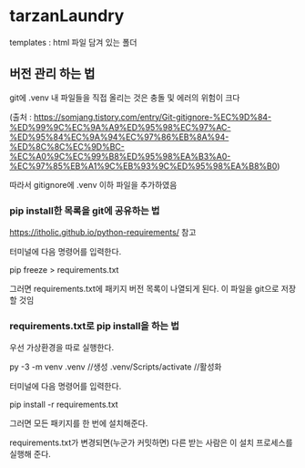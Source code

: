 # tarzanLaundry

templates : html 파일 담겨 있는 폴더

## 버전 관리 하는 법

git에 .venv 내 파일들을 직접 올리는 것은 충돌 및 에러의 위험이 크다

(출처 : https://somjang.tistory.com/entry/Git-gitignore-%EC%9D%84-%ED%99%9C%EC%9A%A9%ED%95%98%EC%97%AC-%ED%95%84%EC%9A%94%EC%97%86%EB%8A%94-%ED%8C%8C%EC%9D%BC-%EC%A0%9C%EC%99%B8%ED%95%98%EA%B3%A0-%EC%97%85%EB%A1%9C%EB%93%9C%ED%95%98%EA%B8%B0)

따라서 gitignore에 .venv 이하 파일을 추가하였음

### pip install한 목록을 git에 공유하는 법

https://itholic.github.io/python-requirements/ 참고

터미널에 다음 명령어를 입력한다.

pip freeze > requirements.txt

그러면 requirements.txt에 패키지 버전 목록이 나열되게 된다. 이 파일을 git으로 저장할 것임

### requirements.txt로 pip install을 하는 법

우선 가상환경을 따로 실행한다.

py -3 -m venv .venv
//생성
.venv/Scripts/activate
//활성화

터미널에 다음 명령어를 입력한다.

pip install -r requirements.txt

그러면 모든 패키지를 한 번에 설치해준다.

requirements.txt가 변경되면(누군가 커밋하면) 다른 받는 사람은 이 설치 프로세스를 실행해 준다.
